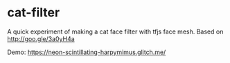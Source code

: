 # cat-filter

A quick experiment of making a cat face filter with tfjs face mesh. Based on http://goo.gle/3a0yH4a

Demo: https://neon-scintillating-harpymimus.glitch.me/
